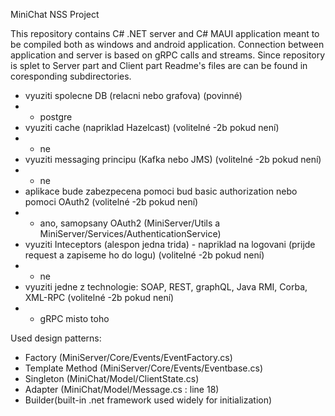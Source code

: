 MiniChat NSS Project

This repository contains C# .NET server and C# MAUI application meant to be compiled both as windows and android application.
Connection between application and server is based on gRPC calls and streams.
Since repository is splet to Server part and Client part Readme's files are can be found in coresponding subdirectories.

- vyuziti spolecne DB (relacni nebo grafova) (povinné) 
- - postgre
- vyuziti cache (napriklad Hazelcast) (volitelné -2b pokud není) 
- - ne
- vyuziti messaging principu (Kafka nebo JMS) (volitelné -2b pokud není) 
- - ne
- aplikace bude zabezpecena pomoci bud basic authorization nebo pomoci OAuth2 (volitelné -2b
pokud není)
- - ano, samopsany OAuth2 (MiniServer/Utils a MiniServer/Services/AuthenticationService)
- vyuziti Inteceptors (alespon jedna trida) - napriklad na logovani (prijde request a zapiseme ho do
logu) (volitelné -2b pokud není) 
- - ne
- vyuziti jedne z technologie: SOAP, REST, graphQL, Java RMI, Corba, XML-RPC (volitelné -2b
pokud není) 
- - gRPC misto toho

Used design patterns:
   - Factory (MiniServer/Core/Events/EventFactory.cs)
   - Template Method (MiniServer/Core/Events/Eventbase.cs)
   - Singleton (MiniChat/Model/ClientState.cs)
   - Adapter (MiniChat/Model/Message.cs : line 18)
   - Builder(built-in .net framework used widely for initialization)
